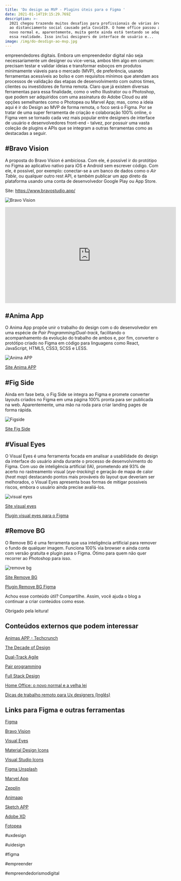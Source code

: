 ```yaml
---
title: 'Do design ao MVP - Plugins úteis para o Figma '
date: 2021-01-14T19:15:29.769Z
description: >-
  2021 chegou trazendo muitos desafios para profissionais de várias áreas devido
  ao distanciamento social causado pela Covid19. O home office passou a ser o
  novo normal e, aparentemente, muita gente ainda está tentando se adaptar a
  essa realidade. Isso inclui designers de interface de usuário e...
image: /img/do-desdign-ao-mvp.jpg
---
```

 empreendedores digitais. Embora um empreendedor digital não seja necessariamente um designer ou vice-versa, ambos têm algo em comum: precisam testar e validar ideias e transformar esboços em produtos minimamente viáveis para o mercado (MVP), de preferência, usando ferramentas acessíveis ao bolso e com requisitos mínimos que atendam aos processos de validação das etapas de desenvolvimento com outros times, clientes ou investidores de forma remota. Claro que já existem diversas ferramentas para essa finalidade, como o velho Illustrator ou o Photoshop, que podem ser adquiridos com uma assinatura do Adobe Cloud ou até opções semelhantes como o Photopea ou Marvel App; mas, como a ideia aqui é ir do Design ao MVP de forma remota, o foco será o Figma. Por se tratar  de uma super ferramenta de criação e colaboração 100% online, o Figma vem se tornado cada vez mais popular entre designers de interface de usuário e desenvolvedores front-end - talvez, por possuir uma vasta coleção de plugins e APIs que se integram a outras ferramentas como as destacadas a seguir.

## \#Bravo Vision

A proposta do Bravo Vision é ambiciosa. Com ele, é possível ir do protótipo no Figma ao aplicativo nativo para iOS e Android sem escrever código. Com ele, é possível, por exemplo: conectar-se a um banco de dados como o _Air Table_, ou qualquer outro rest API, e também publicar um app direto da plataforma usando uma conta de desenvolvedor Google Play ou App Store.

Site: <https://www.bravostudio.app/>

![Bravo Vision](/img/bravo_vision.jpg "Bravo Vision")

<iframe width="560" height="315" src="https://www.youtube.com/embed/Yn9Ts5mO-y4" frameborder="0" allow="accelerometer; autoplay; clipboard-write; encrypted-media; gyroscope; picture-in-picture" allowfullscreen></iframe>

## \#Anima App

O Anima App propõe unir o trabalho do design com o do desenvolvedor em uma espécie de _Pair Programming/Dual-track_, facilitando o acompanhamento da evolução do trabalho de ambos e, por fim, converter o protótipo criado no Figma em código para linguagens como React, JavaScript, HTML5, CSS3, SCSS e LESS.

![Anima APP](/img/animaapp.jpg "Anima APP")

[Site Anima APP](https://www.animaapp.com/)

## \#Fig Side

Ainda em fase beta, o Fig Side se integra ao Figma e promete converter layouts criados no Figma em uma página 100% pronta para ser publicada na web. Aparentemente, uma mão na roda para criar landing pages de forma rápida.  

![Figside](/img/figside.jpg "Figside")

[Site Fig Side ](https://figside.com/)

## \#Visual Eyes

O Visual Eyes é uma ferramenta focada em analisar a usabilidade do design da interface do usuário ainda durante o processo de desenvolvimento do Figma. Com uso de inteligência artificial (IA), prometendo até 93% de acerto no rastreamento visual (_eye-tracking_) e geração de mapa de calor (_heat map_) destacando pontos mais prováveis do layout que deveriam ser melhorados, o Visual Eyes apresenta boas formas de mitigar possíveis riscos, embora o usuário ainda precise avaliá-los. 

![visual eyes](/img/visualeyes.jpg "visual eyes")

[Site visual eyes](https://www.visualeyes.design/)

[Plugin visual eyes para o Figma](https://www.figma.com/community/plugin/740542057689267294/VisualEyes)

## \#Remove BG

O Remove BG é uma ferramenta que usa inteligência artificial para remover o fundo de qualquer imagem. Funciona 100% via browser e ainda conta com versão gratuita e plugin para o Figma. Ótimo para quem não quer recorrer ao Photoshop para isso. 

![remove bg](/img/removebg.jpg "remove bg")

[Site Remove BG ](https://www.remove.bg/pt-br)

[Plugin Remove BG Figma](https://www.figma.com/community/plugin/738992712906748191/Remove-BG)

Achou esse conteúdo útil? Compartilhe. Assim, você ajuda o blog a continuar a criar conteúdos como esse. 

Obrigado pela leitura! 

## Conteúdos externos que podem interessar

[Animas APP - Techcrunch ](https://techcrunch.com/2020/10/27/animas-latest-update-draws-on-the-popularity-of-design-and-no-code-tools/?guccounter=1&guce_referrer=aHR0cHM6Ly93d3cuZ29vZ2xlLmNvbS8&guce_referrer_sig=AQAAAEK_bZh_441YPB6-g9w5EG3Kl6kOUe7sjlOWp8ujLDNR6eoORTWba_tK14JQbgQqVayaXlecmruXuVMaLmhIyAV7DTGH01V8ULFMw5w-0eDO1M2FEbuAMbnnMTGnWb9QLda0MAjrjTQaeIBS0ODGaFd8GMMoI8pwTrdAPztX6TVp)

[The Decade of Design](https://www.figma.com/blog/the-rise-of-ux-ui-design-a-decade-in-reflection/)

[Dual-Track Agile](https://www.productplan.com/glossary/dual-track-agile/)

[Pair programming ](https://www.scrum.org/resources/blog/turn-pair-programming-daily-practice?gclid=Cj0KCQiArvX_BRCyARIsAKsnTxN-GmHUq2m2eD-39u2kPhwnrHa-n_dWtsc_wchyHMFDWRiCSEUNiSIaAq9FEALw_wcB)

[Full Stack Design](https://flatironschool.com/blog/what-is-full-stack-design/#:~:text=In%20the%20computer%20science%20world,Still%20do%2C%20actually.) 

[Home Office: o novo normal e a velha lei](https://forbes.com.br/forbes-collab/2020/07/ana-fischer-home-office-o-novo-normal-e-a-velha-lei/)

[Dicas de trabalho remoto para Ux designers (Inglês)](https://www.awwwards.com/remote-working-tips-for-ux-design-teams.html)

## Links para Figma e outras ferramentas

[Figma](https://www.figma.com/)

[Bravo Vision](https://www.bravostudio.app/)

[Visual Eyes](https://www.figma.com/community/plugin/740542057689267294/VisualEyes)

[Material Design Icons](https://www.figma.com/community/plugin/740272380439725040/Material-Design-Icons)

[Visual Studio Icons ](https://www.figma.com/community/plugin/786075219184960694/Visual-Studio-Code-Icons)

[Figma Unsplash](https://www.figma.com/community/plugin/738454987945972471/Unsplash)

[Marvel App](https://marvelapp.com/)

[Zepplin](https://blog.zeplin.io/zeplin-figma-redesigned-from-scratch-2e448c95c3d4)

[Animaap](https://techcrunch.com/2020/10/27/animas-latest-update-draws-on-the-popularity-of-design-and-no-code-tools/?guccounter=1&guce_referrer=aHR0cHM6Ly93d3cuZ29vZ2xlLmNvbS8&guce_referrer_sig=AQAAAEK_bZh_441YPB6-g9w5EG3Kl6kOUe7sjlOWp8ujLDNR6eoORTWba_tK14JQbgQqVayaXlecmruXuVMaLmhIyAV7DTGH01V8ULFMw5w-0eDO1M2FEbuAMbnnMTGnWb9QLda0MAjrjTQaeIBS0ODGaFd8GMMoI8pwTrdAPztX6TVp)

[Sketch APP](https://www.sketch.com/)

[Adobe XD](https://www.adobe.com/br/products/xd.html)

[Fotopea](https://www.photopea.com/)

\#uxdesign

\#uidesign

\#figma

\#empreender

\#empreendedorismodigital
